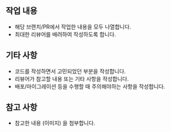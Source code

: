 ## 작업 내용

- 해당 브랜치/PR에서 작업한 내용을 모두 나열합니다.
- 최대한 리뷰어를 배려하여 작성하도록 합니다.

## 기타 사항

- 코드를 작성하면서 고민되었던 부분을 작성합니다.
- 리뷰어가 참고할 내용 또는 기타 사항을 작성합니다.
- 배포/마이그레이션 등을 수행할 때 주의해야하는 사항을 작성합니다.

## 참고 사항

- 참고한 내용 (이미지) 을 첨부합니다.
